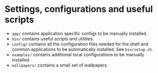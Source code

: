 # Settings, configurations and useful scripts

- `app/` contains application specific configs to be manually installed.
- `bin/` contains useful scripts and utilities.
- `config/` contains all the configuration files needed for the shell and common applications to be automatically installed. See `bin/setup.sh`.
- `examples/` contains additional local configurations to be manually installed
- `wallpapers/` contains a small set of wallpapers.
